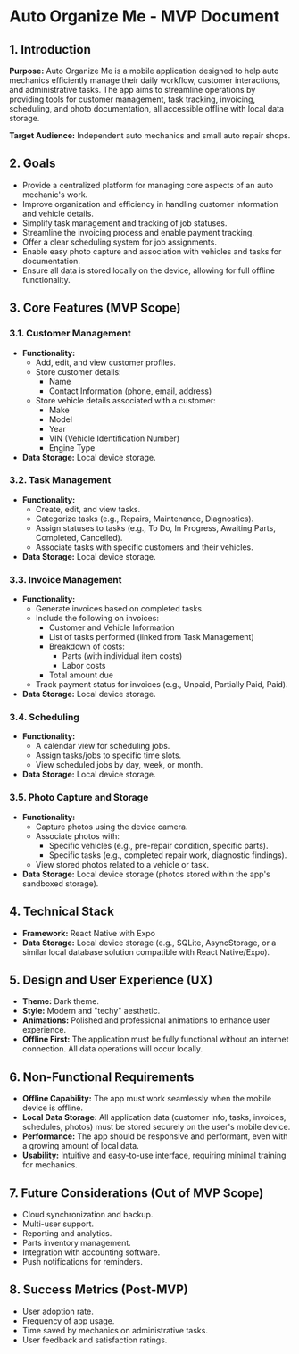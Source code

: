 # Auto Organize Me - MVP Document

## 1. Introduction

**Purpose:** Auto Organize Me is a mobile application designed to help auto mechanics efficiently manage their daily workflow, customer interactions, and administrative tasks. The app aims to streamline operations by providing tools for customer management, task tracking, invoicing, scheduling, and photo documentation, all accessible offline with local data storage.

**Target Audience:** Independent auto mechanics and small auto repair shops.

## 2. Goals

- Provide a centralized platform for managing core aspects of an auto mechanic's work.
- Improve organization and efficiency in handling customer information and vehicle details.
- Simplify task management and tracking of job statuses.
- Streamline the invoicing process and enable payment tracking.
- Offer a clear scheduling system for job assignments.
- Enable easy photo capture and association with vehicles and tasks for documentation.
- Ensure all data is stored locally on the device, allowing for full offline functionality.

## 3. Core Features (MVP Scope)

### 3.1. Customer Management

- **Functionality:**
  - Add, edit, and view customer profiles.
  - Store customer details:
    - Name
    - Contact Information (phone, email, address)
  - Store vehicle details associated with a customer:
    - Make
    - Model
    - Year
    - VIN (Vehicle Identification Number)
    - Engine Type
- **Data Storage:** Local device storage.

### 3.2. Task Management

- **Functionality:**
  - Create, edit, and view tasks.
  - Categorize tasks (e.g., Repairs, Maintenance, Diagnostics).
  - Assign statuses to tasks (e.g., To Do, In Progress, Awaiting Parts, Completed, Cancelled).
  - Associate tasks with specific customers and their vehicles.
- **Data Storage:** Local device storage.

### 3.3. Invoice Management

- **Functionality:**
  - Generate invoices based on completed tasks.
  - Include the following on invoices:
    - Customer and Vehicle Information
    - List of tasks performed (linked from Task Management)
    - Breakdown of costs:
      - Parts (with individual item costs)
      - Labor costs
    - Total amount due
  - Track payment status for invoices (e.g., Unpaid, Partially Paid, Paid).
- **Data Storage:** Local device storage.

### 3.4. Scheduling

- **Functionality:**
  - A calendar view for scheduling jobs.
  - Assign tasks/jobs to specific time slots.
  - View scheduled jobs by day, week, or month.
- **Data Storage:** Local device storage.

### 3.5. Photo Capture and Storage

- **Functionality:**
  - Capture photos using the device camera.
  - Associate photos with:
    - Specific vehicles (e.g., pre-repair condition, specific parts).
    - Specific tasks (e.g., completed repair work, diagnostic findings).
  - View stored photos related to a vehicle or task.
- **Data Storage:** Local device storage (photos stored within the app's sandboxed storage).

## 4. Technical Stack

- **Framework:** React Native with Expo
- **Data Storage:** Local device storage (e.g., SQLite, AsyncStorage, or a similar local database solution compatible with React Native/Expo).

## 5. Design and User Experience (UX)

- **Theme:** Dark theme.
- **Style:** Modern and "techy" aesthetic.
- **Animations:** Polished and professional animations to enhance user experience.
- **Offline First:** The application must be fully functional without an internet connection. All data operations will occur locally.

## 6. Non-Functional Requirements

- **Offline Capability:** The app must work seamlessly when the mobile device is offline.
- **Local Data Storage:** All application data (customer info, tasks, invoices, schedules, photos) must be stored securely on the user's mobile device.
- **Performance:** The app should be responsive and performant, even with a growing amount of local data.
- **Usability:** Intuitive and easy-to-use interface, requiring minimal training for mechanics.

## 7. Future Considerations (Out of MVP Scope)

- Cloud synchronization and backup.
- Multi-user support.
- Reporting and analytics.
- Parts inventory management.
- Integration with accounting software.
- Push notifications for reminders.

## 8. Success Metrics (Post-MVP)

- User adoption rate.
- Frequency of app usage.
- Time saved by mechanics on administrative tasks.
- User feedback and satisfaction ratings.
